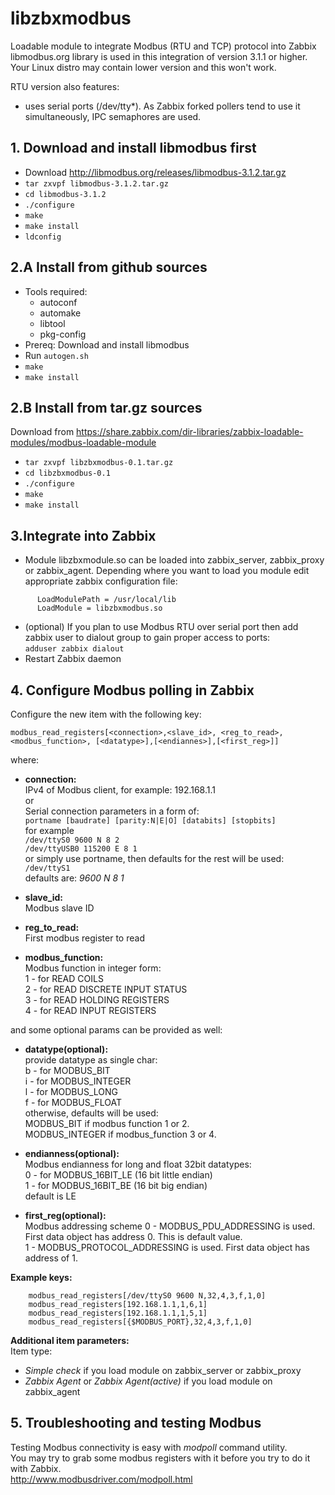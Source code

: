 # libzbxmodbus
Loadable module to integrate Modbus (RTU and TCP) protocol into Zabbix  
libmodbus.org library is used in this integration of version 3.1.1 or higher.  
Your Linux distro may contain lower version and this won't work.  

RTU version also features:
  - uses serial ports (/dev/tty*). As Zabbix forked pollers tend to use it simultaneously, IPC semaphores are used.

## 1. Download and install libmodbus first  
  - Download http://libmodbus.org/releases/libmodbus-3.1.2.tar.gz
  - `tar zxvpf libmodbus-3.1.2.tar.gz`
  - `cd libmodbus-3.1.2`
  - `./configure`
  - `make`
  - `make install`
  - `ldconfig  `
  
## 2.A Install from github sources  
  - Tools required:
    - autoconf
    - automake
    - libtool
    - pkg-config
  - Prereq: Download and install libmodbus
  - Run `autogen.sh`
  - `make`
  - `make install`  
  
## 2.B Install from tar.gz sources  
Download from  https://share.zabbix.com/dir-libraries/zabbix-loadable-modules/modbus-loadable-module
  - `tar zxvpf libzbxmodbus-0.1.tar.gz`
  - `cd libzbxmodbus-0.1`
  - `./configure`
  - `make`
  - `make install`

## 3.Integrate into Zabbix  
  - Module libzbxmodule.so can be loaded into zabbix_server, zabbix_proxy or zabbix_agent.
    Depending where you want to load you module edit appropriate zabbix configuration file:
```
      LoadModulePath = /usr/local/lib
      LoadModule = libzbxmodbus.so
```
  - (optional) If you plan to use Modbus RTU over serial port then add zabbix user to dialout group to gain proper access to ports:  
      `adduser zabbix dialout`
  - Restart Zabbix daemon  
  
##  4. Configure Modbus polling in Zabbix
  Configure the new item with the following key:
  
`modbus_read_registers[<connection>,<slave_id>, <reg_to_read>, <modbus_function>, [<datatype>],[<endiannes>],[<first_reg>]]`  

where:  

* **connection:**  
    IPv4 of Modbus client, for example: 192.168.1.1  
      or  
    Serial connection parameters in a form of:  
      `portname [baudrate] [parity:N|E|O] [databits] [stopbits]`  
    for example  
     `/dev/ttyS0 9600 N 8 2`  
     `/dev/ttyUSB0 115200 E 8 1`  
    or simply use portname, then defaults for the rest will be used:  
      `/dev/ttyS1 `  
    defaults are: *9600 N 8 1*  
    
* **slave_id:**  
    Modbus slave ID  

* **reg_to_read:**  
    First modbus register to read
    
* **modbus_function:**  
    Modbus function in integer form:  
    1 - for READ COILS  
    2 - for READ DISCRETE INPUT STATUS    
    3 - for READ HOLDING REGISTERS  
    4 - for READ INPUT REGISTERS  
    
and some optional params can be provided as well:  
  
* **datatype(optional):**  
    provide datatype as single char:  
      b - for MODBUS_BIT  
      i - for MODBUS_INTEGER  
      l - for MODBUS_LONG  
      f - for MODBUS_FLOAT  
    otherwise, defaults will be used:  
      MODBUS_BIT if modbus function 1 or 2.  
      MODBUS_INTEGER if modbus_function 3 or 4.  
  
* **endianness(optional):**   
    Modbus endianness for long and float 32bit datatypes:  
      0 - for MODBUS_16BIT_LE (16 bit little endian)  
      1 - for MODBUS_16BIT_BE (16 bit big endian)  
    default is LE  
    
* **first_reg(optional):**  
    Modbus addressing scheme
      0 - MODBUS_PDU_ADDRESSING is used. First data object has address 0. This is default value.  
      1 - MODBUS_PROTOCOL_ADDRESSING is used. First data object has address of 1.  
      
    
**Example keys:**  
```
    modbus_read_registers[/dev/ttyS0 9600 N,32,4,3,f,1,0]
    modbus_read_registers[192.168.1.1,1,6,1]
    modbus_read_registers[192.168.1.1,1,5,1]
    modbus_read_registers[{$MODBUS_PORT},32,4,3,f,1,0]
```
  
**Additional item parameters:**  
Item type:  
  
* *Simple check* if you load module on zabbix_server or zabbix_proxy  
* *Zabbix Agent* or *Zabbix Agent(active)* if you load module on zabbix_agent  

  
    
## 5. Troubleshooting and testing Modbus

Testing Modbus connectivity is easy with *modpoll* command utility.  
You may try to grab some modbus registers with it before you try to do it with Zabbix.  
http://www.modbusdriver.com/modpoll.html
  


 
